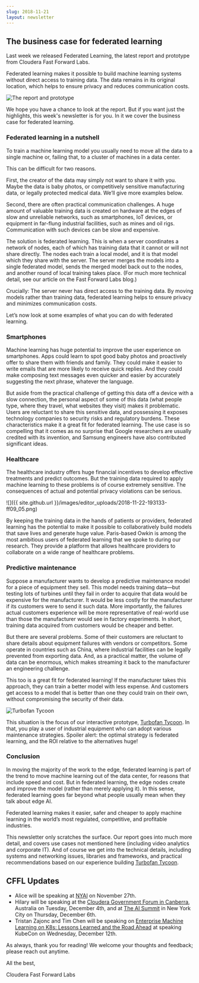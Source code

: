 ```yaml
---
slug: 2018-11-21
layout: newsletter
---
```


## The business case for federated learning

Last week we released Federated Learning, the latest report and prototype from
Cloudera Fast Forward Labs.

Federated learning makes it possible to build machine learning systems without
direct access to training data. The data remains in its original location,
which helps to ensure privacy and reduces communication costs.

![The report and prototype](http://fastforwardlabs.github.io/visuals/shared/ff09/ff09-combo.png)

We hope you have a chance to look at the report. But if you want just the
highlights, this week's newsletter is for you. In it we cover the business case
for federated learning.

### Federated learning in a nutshell

To train a machine learning model you usually need to move all the data to a
single machine or, failing that, to a cluster of machines in a data center.

This can be difficult for two reasons.

First, the creator of the data may simply not want to share it with you. Maybe
the data is baby photos, or competitively sensitive manufacturing data, or
legally protected medical data. We’ll give more examples below.

Second, there are often practical communication challenges. A huge amount of
valuable training data is created on hardware at the edges of slow and
unreliable networks, such as smartphones, IoT devices, or equipment in
far-flung industrial facilities, such as mines and oil rigs. Communication with
such devices can be slow and expensive.

The solution is federated learning. This is when a server coordinates a network
of nodes, each of which has training data that it cannot or will not share
directly. The nodes each train a local model, and it is that model which they
share with the server. The server merges the models into a single federated
model, sends the merged model back out to the nodes, and another round of local
training takes place. (For much more technical detail, see our article on the
Fast Forward Labs blog.)

Crucially: The server never has direct access to the training data. By moving
models rather than training data, federated learning helps to ensure privacy
and minimizes communication costs.

Let’s now look at some examples of what you can do with federated learning.

### Smartphones

Machine learning has huge potential to improve the user experience on
smartphones. Apps could learn to spot good baby photos and proactively offer to
share them with friends and family. They could make it easier to write emails
that are more likely to receive quick replies. And they could make composing
text messages even quicker and easier by accurately suggesting the next phrase,
whatever the language.

But aside from the practical challenge of getting this data off a device with a
slow connection, the personal aspect of some of this data (what people type,
where they travel, what websites they visit) makes it problematic. Users are
reluctant to share this sensitive data, and possessing it exposes technology
companies to security risks and regulatory burdens. These characteristics make
it a great fit for federated learning. The use case is so compelling that it
comes as no surprise that Google researchers are usually credited with its
invention, and Samsung engineers have also contributed significant ideas.

### Healthcare

The healthcare industry offers huge financial incentives to develop effective
treatments and predict outcomes. But the training data required to apply
machine learning to these problems is of course extremely sensitive. The
consequences of actual and potential privacy violations can be serious.

![]({{ site.github.url }}/images/editor_uploads/2018-11-22-193133-ff09_05.png)

By keeping the training data in the hands of patients or providers, federated
learning has the potential to make it possible to collaboratively build models
that save lives and generate huge value. Paris-based Owkin is among the most
ambitious users of federated learning that we spoke to during our research.
They provide a platform that allows healthcare providers to collaborate on a
wide range of healthcare problems.

### Predictive maintenance

Suppose a manufacturer wants to develop a predictive maintenance model for a
piece of equipment they sell. This model needs training data—but testing lots
of turbines until they fail in order to acquire that data would be expensive
for the manufacturer. It would be less costly for the manufacturer if its
customers were to send it such data. More importantly, the failures actual
customers experience will be more representative of real-world use than those
the manufacturer would see in factory experiments. In short, training data
acquired from customers would be cheaper and better.

But there are several problems. Some of their customers are reluctant to share
details about equipment failures with vendors or competitors. Some operate in
countries such as China, where industrial facilities can be legally prevented
from exporting data. And, as a practical matter, the volume of data can be
enormous, which makes streaming it back to the manufacturer an engineering
challenge.

This too is a great fit for federated learning! If the manufacturer takes this
approach, they can train a better model with less expense. And customers get
access to a model that is better than one they could train on their own,
without compromising the security of their data.

![Turbofan Tycoon](http://fastforwardlabs.github.io/visuals/shared/ff09/ff09-turbofan-tycoon.jpg)

This situation is the focus of our interactive prototype, [Turbofan Tycoon](https://turbofan.fastforwardlabs.com/). In
that, you play a user of industrial equipment who can adopt various maintenance
strategies. Spoiler alert: the optimal strategy is federated learning, and the
ROI relative to the alternatives huge!

### Conclusion

In moving the majority of the work to the edge, federated learning is part of
the trend to move machine learning out of the data center, for reasons that
include speed and cost. But in federated learning, the edge nodes create and
improve the model (rather than merely applying it). In this sense, federated
learning goes far beyond what people usually mean when they talk about edge AI.

Federated learning makes it easier, safer and cheaper to apply machine learning
in the world’s most regulated, competitive, and profitable industries.

This newsletter only scratches the surface. Our report goes into much more
detail, and covers use cases not mentioned here (including video analytics and
corporate IT). And of course we get into the technical details, including
systems and networking issues, libraries and frameworks, and practical
recommendations based on our experience building [Turbofan Tycoon](https://turbofan.fastforwardlabs.com/).

## CFFL Updates

- Alice will be speaking at [NYAI](https://www.nyai.co/) on November 27th.
- Hilary will be speaking at the [Cloudera Government Forum in Canberra](https://events.publicsectornetwork.co/events/cloudera-government-forum-2018/), Australia on Tuesday, December 4th, and at [The AI Summit](https://theaisummit.com/newyork/) in New York City on Thursday, December 6th.
- Tristan Zajonc and Tim Chen will be speaking on [Enterprise Machine Learning on K8s: Lessons Learned and the Road Ahead](https://kccna18.sched.com/event/GrW2) at speaking KubeCon on Wednesday, December 12th.

As always, thank you for reading! We welcome your thoughts and feedback; please reach out anytime.

All the best,

Cloudera Fast Forward Labs
